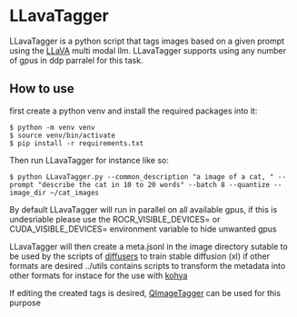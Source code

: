 # LLavaTagger

LLavaTagger is a python script that tags images based on a given prompt using the [LLaVA](https://llava-vl.github.io/) multi modal llm. LLavaTagger supports using any number of gpus in ddp parralel for this task.

## How to use

first create a python venv and install the required packages into it:

	$ python -m venv venv
	$ source venv/bin/activate
	$ pip install -r requirements.txt

Then run LLavaTagger for instance like so:

	$ python LLavaTagger.py --common_description "a image of a cat, " --prompt "describe the cat in 10 to 20 words" --batch 8 --quantize --image_dir ~/cat_images

By default LLavaTagger will run in parallel on all available gpus, if this is undesriable please use the ROCR_VISIBLE_DEVICES= or CUDA_VISIBLE_DEVICES= environment variable to hide unwanted gpus

LLavaTagger will then create a meta.jsonl in the image directory sutable to be used by the scripts of [diffusers](https://github.com/huggingface/diffusers) to train stable diffusion (xl) if other formats are desired ../utils contains scripts to transform the metadata into other formats for instace for the use with [kohya](https://github.com/bmaltais/kohya_ss)

If editing the created tags is desired, [QImageTagger](https://uvos.xyz/git/uvos/QImageTagger) can be used for this purpose
